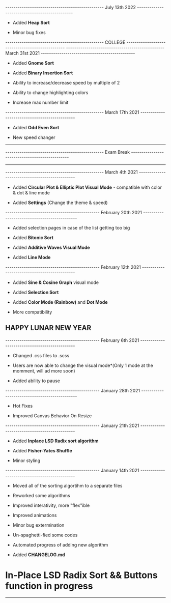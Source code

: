 ------------------------------------------------ July 13th 2022 ----------------------------------------------
- Added **Heap Sort**

- Minor bug fixes

------------------------------------------------ COLLEGE ------------------------------------------------
------------------------------------------------ March 31st 2021 ----------------------------------------------
- Added **Gnome Sort**

- Added **Binary Insertion Sort**

- Ability to increase/decrease speed by multiple of 2

- Ability to change highlighting colors

- Increase max number limit

------------------------------------------------ March 17th 2021 ----------------------------------------------

- Added **Odd Even Sort**

- New speed changer

---------------------------------------------------------------------------------------------------------------

------------------------------------------------   Exam Break   -----------------------------------------------

---------------------------------------------------------------------------------------------------------------

------------------------------------------------ March 4th 2021 -----------------------------------------------

- Added **Circular Plot & Elliptic Plot Visual Mode** - compatible with color & dot & line mode

- Added **Settings** (Change the theme & speed)

---------------------------------------------- February 20th 2021 ---------------------------------------------

- Added selection pages in case of the list getting too big

- Added **Bitonic Sort**

- Added **Additive Waves Visual Mode**

- Added **Line Mode**

---------------------------------------------- February 12th 2021 ---------------------------------------------

- Added **Sine & Cosine Graph** visual mode

- Added **Selection Sort**

- Added **Color Mode (Rainbow)** and **Dot Mode**

- More compatibility

## HAPPY LUNAR NEW YEAR

---------------------------------------------- February 6th 2021 ----------------------------------------------

- Changed .css files to .scss

- Users are now able to change the visual mode\*(Only 1 mode at the momment, will ad more soon)

- Added ability to pause

---------------------------------------------- January 28th 2021 ----------------------------------------------

- Hot Fixes

- Improved Canvas Behavior On Resize

---------------------------------------------- January 21th 2021 ----------------------------------------------

- Added **Inplace LSD Radix sort algorithm**

- Added **Fisher-Yates Shuffle**

- Minor styling

---------------------------------------------- January 14th 2021 ----------------------------------------------

- Moved all of the sorting algortihm to a separate files

- Reworked some algorithms

- Improved interativity, more "flex"ible

- Improved animations

- Minor bug extermination

- Un-spaghetti-fied some codes

- Automated progress of adding new algorithm

- Added **CHANGELOG.md**

# In-Place LSD Radix Sort && Buttons function in progress

---------------------------------------------------------------------------------------------------------------